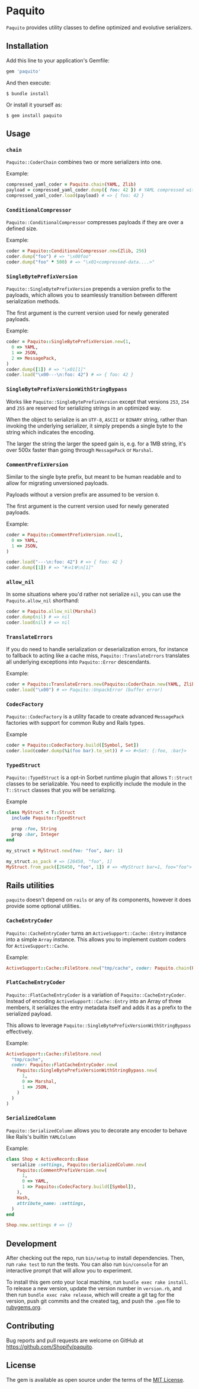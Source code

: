 # Paquito

`Paquito` provides utility classes to define optimized and evolutive serializers.

## Installation

Add this line to your application's Gemfile:

```ruby
gem 'paquito'
```

And then execute:

    $ bundle install

Or install it yourself as:

    $ gem install paquito

## Usage

### `chain`

`Paquito::CoderChain` combines two or more serializers into one.

Example:

```ruby
compressed_yaml_coder = Paquito.chain(YAML, Zlib)
payload = compressed_yaml_coder.dump({ foo: 42 }) # YAML compressed with gzip
compressed_yaml_coder.load(payload) # => { foo: 42 }
```

### `ConditionalCompressor`

`Paquito::ConditionalCompressor` compresses payloads if they are over a defined size.

Example:
```ruby
coder = Paquito::ConditionalCompressor.new(Zlib, 256)
coder.dump("foo") # => "\x00foo"
coder.dump("foo" * 500) # => "\x01<compressed-data....>"
```

### `SingleBytePrefixVersion`

`Paquito::SingleBytePrefixVersion` prepends a version prefix to the payloads, which allows you to seamlessly transition
between different serialization methods.

The first argument is the current version used for newly generated payloads.

Example:

```ruby
coder = Paquito::SingleBytePrefixVersion.new(1,
  0 => YAML,
  1 => JSON,
  2 => MessagePack,
)
coder.dump([1]) # => "\x01[1]"
coder.load("\x00---\n:foo: 42") # => { foo: 42 }
```

### `SingleBytePrefixVersionWithStringBypass`

Works like `Paquito::SingleBytePrefixVersion` except that versions `253`, `254` and `255` are reserved for serializing strings
in an optimized way.

When the object to serialize is an `UTF-8`, `ASCII` or `BINARY` string, rather than invoking the underlying serializer, it simply
prepends a single byte to the string which indicates the encoding.

The larger the string the larger the speed gain is, e.g. for a 1MB string, it's over 500x faster than going through `MessagePack` or `Marshal`.

### `CommentPrefixVersion`

Similar to the single byte prefix, but meant to be human readable and to allow for migrating unversioned payloads.

Payloads without a version prefix are assumed to be version `0`.

The first argument is the current version used for newly generated payloads.

Example:

```ruby
coder = Paquito::CommentPrefixVersion.new(1,
  0 => YAML,
  1 => JSON,
)

coder.load("---\n:foo: 42") # => { foo: 42 }
coder.dump([1]) # => "#☠1☢\n[1]"
```

### `allow_nil`

In some situations where you'd rather not serialize `nil`, you can use the `Paquito.allow_nil` shorthand:

```ruby
coder = Paquito.allow_nil(Marshal)
coder.dump(nil) # => nil
coder.load(nil) # => nil
```

### `TranslateErrors`

If you do need to handle serialization or deserialization errors, for instance to fallback to acting like a cache miss,
`Paquito::TranslateErrors` translates all underlying exceptions into `Paquito::Error` descendants.

Example:

```ruby
coder = Paquito::TranslateErrors.new(Paquito::CoderChain.new(YAML, Zlib))
coder.load("\x00") # => Paquito::UnpackError (buffer error)
```

### `CodecFactory`

`Paquito::CodecFactory` is a utility facade to create advanced `MessagePack` factories with support for common Ruby
and Rails types.

Example
```ruby
coder = Paquito::CodecFactory.build([Symbol, Set])
coder.load(coder.dump(%i(foo bar).to_set)) # => #<Set: {:foo, :bar}>
```

### `TypedStruct`

`Paquito::TypedStruct` is a opt-in Sorbet runtime plugin that allows `T::Struct` classes to be serializable. You need
to explicitly include the module in the `T::Struct` classes that you will be serializing.

Example

```ruby
class MyStruct < T::Struct
  include Paquito::TypedStruct

  prop :foo, String
  prop :bar, Integer
end

my_struct = MyStruct.new(foo: "foo", bar: 1)

my_struct.as_pack # => [26450, "foo", 1]
MyStruct.from_pack([26450, "foo", 1]) # => <MyStruct bar=1, foo="foo">
```

## Rails utilities

`paquito` doesn't depend on `rails` or any of its components, however it does provide some optional utilities.

### `CacheEntryCoder`

`Paquito::CacheEntryCoder` turns an `ActiveSupport::Cache::Entry` instance into a simple `Array` instance. This allows
you to implement custom coders for `ActiveSupport::Cache`.

Example:

```ruby
ActiveSupport::Cache::FileStore.new("tmp/cache", coder: Paquito.chain(Paquito::CacheEntryCoder, JSON))
```

### `FlatCacheEntryCoder`

`Paquito::FlatCacheEntryCoder` is a variation of `Paquito::CacheEntryCoder`. Instead of encoding `ActiveSupport::Cache::Entry`
into an Array of three members, it serializes the entry metadata itself and adds it as a prefix to the serialized payload.

This allows to leverage `Paquito::SingleBytePrefixVersionWithStringBypass` effectively.

Example:

```ruby
ActiveSupport::Cache::FileStore.new(
  "tmp/cache",
  coder: Paquito::FlatCacheEntryCoder.new(
    Paquito::SingleBytePrefixVersionWithStringBypass.new(
      1,
      0 => Marshal,
      1 => JSON,
    )
  )
)
```

### `SerializedColumn`

`Paquito::SerializedColumn` allows you to decorate any encoder to behave like Rails's builtin `YAMLColumn`

Example:

```ruby
class Shop < ActiveRecord::Base
  serialize :settings, Paquito::SerializedColumn.new(
    Paquito::CommentPrefixVersion.new(
      1,
      0 => YAML,
      1 => Paquito::CodecFactory.build([Symbol]),
    ),
    Hash,
    attribute_name: :settings,
  )
end

Shop.new.settings # => {}
```

## Development

After checking out the repo, run `bin/setup` to install dependencies. Then, run `rake test` to run the tests. You can also run `bin/console` for an interactive prompt that will allow you to experiment.

To install this gem onto your local machine, run `bundle exec rake install`. To release a new version, update the version number in `version.rb`, and then run `bundle exec rake release`, which will create a git tag for the version, push git commits and the created tag, and push the `.gem` file to [rubygems.org](https://rubygems.org).

## Contributing

Bug reports and pull requests are welcome on GitHub at https://github.com/Shopify/paquito.

## License

The gem is available as open source under the terms of the [MIT License](https://opensource.org/licenses/MIT).
